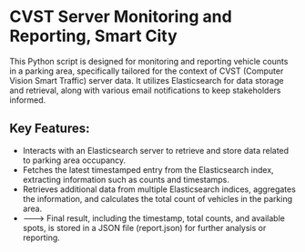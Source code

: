 # CVST Server Monitoring and Reporting, Smart City
This Python script is designed for monitoring and reporting vehicle counts in a parking area, specifically tailored for the context of CVST (Computer Vision Smart Traffic) server data. It utilizes Elasticsearch for data storage and retrieval, along with various email notifications to keep stakeholders informed.

## Key Features:
- Interacts with an Elasticsearch server to retrieve and store data related to parking area occupancy.
- Fetches the latest timestamped entry from the Elasticsearch index, extracting information such as counts and timestamps.
- Retrieves additional data from multiple Elasticsearch indices, aggregates the information, and calculates the total count of vehicles in the parking area.
- ---> Final result, including the timestamp, total counts, and available spots, is stored in a JSON file (report.json) for further analysis or reporting.
